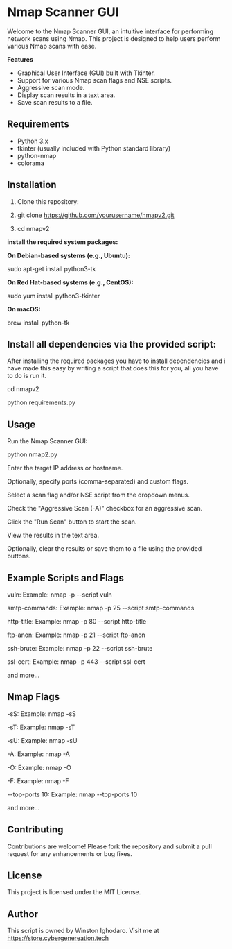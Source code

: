  # Nmap Scanner GUI

Welcome to the Nmap Scanner GUI, an intuitive interface for performing network scans using Nmap. This project is designed to help users perform various Nmap scans with ease.

**Features**

- Graphical User Interface (GUI) built with Tkinter.
- Support for various Nmap scan flags and NSE scripts.
- Aggressive scan mode.
- Display scan results in a text area.
- Save scan results to a file.

## Requirements

- Python 3.x
- tkinter (usually included with Python standard library)
- python-nmap
- colorama

## Installation

1. Clone this repository:

2. git clone https://github.com/yourusername/nmapv2.git

3. cd nmapv2


**install the required system packages:**

**On Debian-based systems (e.g., Ubuntu):**

sudo apt-get install python3-tk


**On Red Hat-based systems (e.g., CentOS):**

sudo yum install python3-tkinter


**On macOS:**

brew install python-tk


## Install all dependencies via the provided script:

After installing the required packages you have to install dependencies and i have made this easy by writing a script that does this for you, all you have to do is run it.

cd nmapv2

python requirements.py



## Usage

Run the Nmap Scanner GUI:

python nmap2.py

Enter the target IP address or hostname.

Optionally, specify ports (comma-separated) and custom flags.

Select a scan flag and/or NSE script from the dropdown menus.

Check the "Aggressive Scan (-A)" checkbox for an aggressive scan.

Click the "Run Scan" button to start the scan.

View the results in the text area.

Optionally, clear the results or save them to a file using the provided buttons.


## Example Scripts and Flags

vuln: Example: nmap <target> -p <port> --script vuln

smtp-commands: Example: nmap <target> -p 25 --script smtp-commands

http-title: Example: nmap <target> -p 80 --script http-title

ftp-anon: Example: nmap <target> -p 21 --script ftp-anon

ssh-brute: Example: nmap <target> -p 22 --script ssh-brute

ssl-cert: Example: nmap <target> -p 443 --script ssl-cert

and more...


## Nmap Flags 

-sS: Example: nmap <target> -sS

-sT: Example: nmap <target> -sT

-sU: Example: nmap <target> -sU

-A: Example: nmap <target> -A

-O: Example: nmap <target> -O

-F: Example: nmap <target> -F

--top-ports 10: Example: nmap <target> --top-ports 10

and more...


## Contributing

Contributions are welcome! Please fork the repository and submit a pull request for any enhancements or bug fixes.


## License

This project is licensed under the MIT License.


## Author

This script is owned by Winston Ighodaro. Visit me at https://store.cybergenereation.tech
